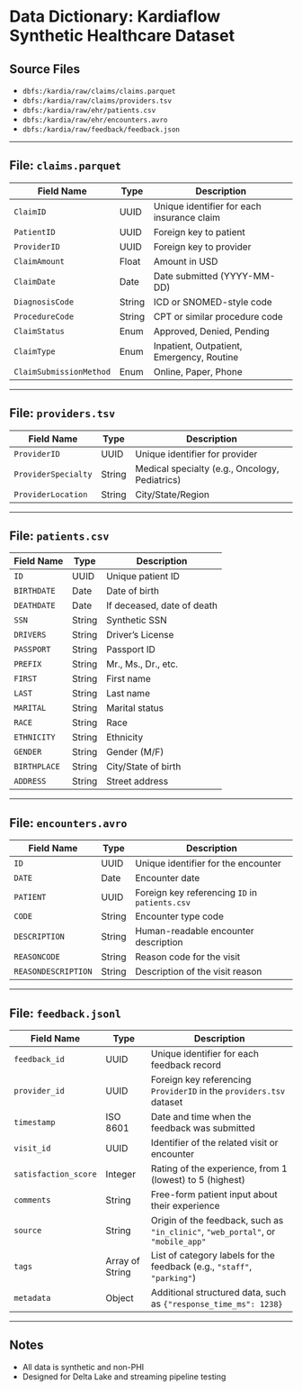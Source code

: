 # Data Dictionary: Kardiaflow Synthetic Healthcare Dataset

## Source Files

- `dbfs:/kardia/raw/claims/claims.parquet`
- `dbfs:/kardia/raw/claims/providers.tsv`
- `dbfs:/kardia/raw/ehr/patients.csv`
- `dbfs:/kardia/raw/ehr/encounters.avro`
- `dbfs:/kardia/raw/feedback/feedback.json`

---

## File: `claims.parquet`

| Field Name             | Type     | Description                                                             |
|------------------------|----------|-------------------------------------------------------------------------|
| `ClaimID`              | UUID     | Unique identifier for each insurance claim                              |
| `PatientID`            | UUID     | Foreign key to patient                                                  |
| `ProviderID`           | UUID     | Foreign key to provider                                                 |
| `ClaimAmount`          | Float    | Amount in USD                                                           |
| `ClaimDate`            | Date     | Date submitted (YYYY-MM-DD)                                             |
| `DiagnosisCode`        | String   | ICD or SNOMED-style code                                                |
| `ProcedureCode`        | String   | CPT or similar procedure code                                           |
| `ClaimStatus`          | Enum     | Approved, Denied, Pending                                               |
| `ClaimType`            | Enum     | Inpatient, Outpatient, Emergency, Routine                               |
| `ClaimSubmissionMethod`| Enum     | Online, Paper, Phone                                                    |

---

## File: `providers.tsv`

| Field Name             | Type     | Description                                                             |
|------------------------|----------|-------------------------------------------------------------------------|
| `ProviderID`           | UUID     | Unique identifier for provider                                          |
| `ProviderSpecialty`    | String   | Medical specialty (e.g., Oncology, Pediatrics)                          |
| `ProviderLocation`     | String   | City/State/Region                                                       |

---

## File: `patients.csv`

| Field Name   | Type   | Description                          |
|--------------|--------|--------------------------------------|
| `ID`         | UUID   | Unique patient ID                    |
| `BIRTHDATE`  | Date   | Date of birth                        |
| `DEATHDATE`  | Date   | If deceased, date of death           |
| `SSN`        | String | Synthetic SSN                        |
| `DRIVERS`    | String | Driver’s License                     |
| `PASSPORT`   | String | Passport ID                          |
| `PREFIX`     | String | Mr., Ms., Dr., etc.                  |
| `FIRST`      | String | First name                           |
| `LAST`       | String | Last name                            |
| `MARITAL`    | String | Marital status                       |
| `RACE`       | String | Race                                 |
| `ETHNICITY`  | String | Ethnicity                            |
| `GENDER`     | String | Gender (M/F)                         |
| `BIRTHPLACE` | String | City/State of birth                  |
| `ADDRESS`    | String | Street address                       |

---

## File: `encounters.avro`

| Field Name         | Type   | Description                              |
|--------------------|--------|------------------------------------------|
| `ID`               | UUID   | Unique identifier for the encounter      |
| `DATE`             | Date   | Encounter date                           |
| `PATIENT`          | UUID   | Foreign key referencing `ID` in `patients.csv` |
| `CODE`             | String | Encounter type code                      |
| `DESCRIPTION`      | String | Human-readable encounter description     |
| `REASONCODE`       | String | Reason code for the visit                |
| `REASONDESCRIPTION`| String | Description of the visit reason          |

---

## File: `feedback.jsonl`

| Field Name           | Type            | Description                                                                     |
|----------------------|-----------------|---------------------------------------------------------------------------------|
| `feedback_id`        | UUID            | Unique identifier for each feedback record                                      |
| `provider_id`        | UUID            | Foreign key referencing `ProviderID` in the `providers.tsv` dataset                                          |
| `timestamp`          | ISO 8601        | Date and time when the feedback was submitted                                   |
| `visit_id`           | UUID            | Identifier of the related visit or encounter                                    |
| `satisfaction_score` | Integer         | Rating of the experience, from 1 (lowest) to 5 (highest)              |
| `comments`           | String          | Free-form patient input about their experience                                  |
| `source`             | String          | Origin of the feedback, such as `"in_clinic"`, `"web_portal"`, or `"mobile_app"` |
| `tags`               | Array of String | List of category labels for the feedback (e.g., `"staff"`, `"parking"`)         |
| `metadata`           | Object          | Additional structured data, such as `{"response_time_ms": 1238}`                |

---

## Notes

- All data is synthetic and non-PHI
- Designed for Delta Lake and streaming pipeline testing
